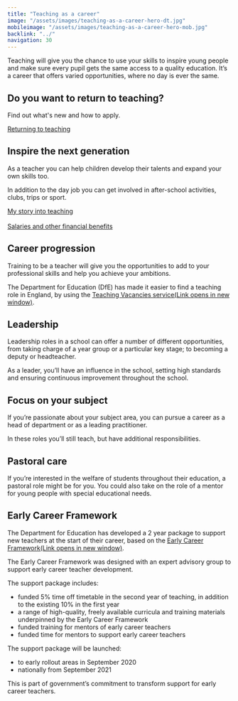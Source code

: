 ```yaml
---
title: "Teaching as a career"
image: "/assets/images/teaching-as-a-career-hero-dt.jpg"
mobileimage: "/assets/images/teaching-as-a-career-hero-mob.jpg"
backlink: "../"
navigation: 30
---
```


<div class="content__left">

  <p>Teaching will give you the chance to use your skills to inspire young people and make sure every pupil gets the same access to a quality education.  It’s a career that offers varied opportunities, where no day is ever the same.</p>

  <div class="content-cta">
    <h2>Do you want to return to teaching?</h2>
    <p>Find out what's new and how to apply.</p>
    <a href="#" class="call-to-action-button">Returning to <span>teaching</span></a>
  </div>


  <h2>Inspire the next generation</h2>
  <p>As a teacher you can help children develop their talents and expand your own skills too.</p>

  <p>In addition to the day job you can get involved in after-school activities, clubs, trips or sport.</p>

  <p>
    <a class="content-link-secondary" href='/life-as-a-teacher/my-story-into-teaching'>My story into <span>teaching</span></a>
    <br/><br/>
    <a class="content-link-secondary" href='/life-as-a-teacher/teachers-salaries-and-benefits'>Salaries and other financial <span>benefits</span></a> 
  </p>

  <h2>Career progression</h2>
  <p>Training to be a teacher will give you the opportunities to add to your professional skills and help you achieve your ambitions.</p>

  <p>The Department for Education (DfE) has made it easier to find a teaching role in England, by using the <a href="https://teaching-vacancies.service.gov.uk/"  target="_blank" rel="noopener noreferrer">Teaching Vacancies service<span class="govuk-visually-hidden">(Link opens in new
window)</span><i class="icon icon-external"></i></a>.</p>

  <h2>Leadership</h2>
  <p>Leadership roles in a school can offer a number of different opportunities, from taking charge of a year group or a particular key stage; to becoming a deputy or headteacher.</p>

  <p>As a leader, you’ll have an influence in the school, setting high standards and ensuring continuous improvement throughout the school.</p>

  <h2>Focus on your subject</h2>
  <p>If you’re passionate about your subject area, you can pursue a career as a head of department or as a leading practitioner.</p>  

  <p>In these roles you’ll still teach, but have additional responsibilities.</p>

  <h2>Pastoral care</h2>
  <p>If you’re interested in the welfare of students throughout their education, a pastoral role might be for you. You could also take on the role of a mentor for young people with special educational needs.</p>

  <h2>Early Career Framework</h2>
  <p>The Department for Education has developed a 2 year package to support new teachers at the start of their career, based on the <a href="https://www.gov.uk/government/publications/supporting-early-career-teachers"  target="_blank" rel="noopener noreferrer">Early Career Framework<span class="govuk-visually-hidden">(Link opens in new
window)</span><i class="icon icon-external"></i></a>.</p>

  <p>The Early Career Framework was designed with an expert advisory group to support early career teacher development.</p>

  <p>The support package includes:</p>

  <ul>
    <li><span>funded 5% time off timetable in the second year of teaching, in addition to the existing 10% in the first year</span></li>
    <li><span>a range of high-quality, freely available curricula and training materials underpinned by the Early Career Framework</span></li>
    <li><span>funded training for mentors of early career teachers</span></li>
    <li><span>funded time for mentors to support early career teachers</span></li>
  </ul>

  <p>The support package will be launched:</p>

  <ul>
    <li><span>to early rollout areas in September 2020</span></li>
    <li><span>nationally from September 2021</span></li>
  </ul>

  <p>This is part of government’s commitment to transform support for early career teachers.</p>
  
</div>
